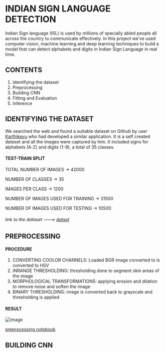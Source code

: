 # INDIAN SIGN LANGUAGE DETECTION
 
Indian Sign language (ISL) is used by millions of specially abled people all across the country to communicate effectively. In this project we’ve used computer vision, machine learning and deep learning techniques to build a model that can detect alphabets and digits in Indian Sign Language in real time.

## CONTENTS

1. Identifying the dataset
2. Preprocessing
3. Building CNN
4. Fitting and Evaluation
5. Inference


## IDENTIFYING THE DATASET

We searched the web and found a suitable dataset on Github by user [Karthikeyu](https://github.com/Karthikeyu) who had developed a similar application. It is a self created dataset and all the images were captured by him. It included signs for alphabets (A-Z) and digits (1-9), a total of 35 classes. 

#### TEST-TRAIN SPLIT

TOTAL NUMBER OF IMAGES → 42000

NUMBER OF CLASSES → 35 

IMAGES PER CLASS → 1200 

NUMBER OF IMAGES USED FOR TRAINING → 31500

NUMBER OF IMAGES USED FOR TESTING → 10500

###### link to the dataset ---> [datset](https://drive.google.com/drive/folders/1keWr7-X8aR4YMotY2m8SlEHlyruDDdVi)

## PREPROCESSING

#### PROCEDURE 

1. CONVERTING COOLOR CHANNELS: Loaded BGR image converted to is converted to HSV 
2. INRANGE THRESHOLDING: thresholding done to segment skin areas of the image 
3. MORPHOLOGICAL TRANSFORMATIONS: applying erosion and dilation to remove noise and soften the image
4. BINARY THRESHOLDING: image is converted back to grayscale and thresholding is applied 

#### RESULT 

![image](https://user-images.githubusercontent.com/69666461/148633496-fbe32411-82d2-431d-927d-57e9772b90bc.png)

[preprocessing notebook](isldetection/preprocessing_final.ipynb)

## BUILDING CNN








